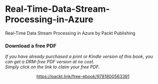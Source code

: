 # Real-Time-Data-Stream-Processing-in-Azure
Real-Time Data Stream Processing in Azure by Packt Publishing
### Download a free PDF

 <i>If you have already purchased a print or Kindle version of this book, you can get a DRM-free PDF version at no cost.<br>Simply click on the link to claim your free PDF.</i>
<p align="center"> <a href="https://packt.link/free-ebook/9781800563391">https://packt.link/free-ebook/9781800563391 </a> </p>